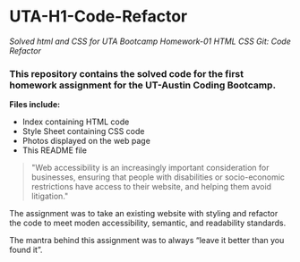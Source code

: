 # UTA-H1-Code-Refactor
*Solved html and CSS for UTA Bootcamp Homework-01 HTML CSS Git: Code Refactor*
### This repository contains the solved code for the first homework assignment for the UT-Austin Coding Bootcamp.

  
  
**Files include:**
* Index containing HTML code
* Style Sheet containing CSS code
* Photos displayed on the web page
* This README file

>"Web accessibility is an increasingly important consideration for businesses, ensuring that people with 
>disabilities or socio-economic restrictions have access to their website, and helping them avoid litigation." 

The assignment was to take an existing website with styling and refactor the code to meet moden accessibility, semantic, and readability standards. 

The mantra behind this assignment was to always “leave it better than you found it”.
